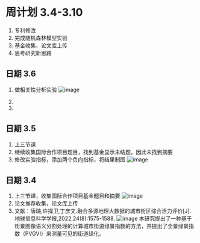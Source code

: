 # 周计划  3.4-3.10
1. 专利修改
2. 完成随机森林模型实验
3. 基金收集、论文库上传
4. 思考研究新思路
## 日期 3.6
1. 做相关性分析实验
![image](https://github.com/CityGIS-lzjtu/PLAN/assets/147518579/5673dac6-30e7-4bdd-be9f-f7795216e275)

2. 
3. 
## 日期 3.5
1. 上三节课
2. 继续收集国际合作项目题目，找到基金显示未结题，因此未找到摘要
3. 修改实验指标，添加两个负向指标，将结果制图
![image](https://github.com/CityGIS-lzjtu/PLAN/assets/147518579/9a6a5601-2d63-44d6-a484-a21598d4ddaf)
## 日期 3.4
1. 上三节课，收集国际合作项目基金题目和摘要
![image](https://github.com/CityGIS-lzjtu/PLAN/assets/147518579/54cadf82-2d9b-4a34-975f-8a4b85d31a8b)
2. 论文推荐收集，论文库上传
3. 文献：唐璐,许捍卫,丁彦文.融合多源地理大数据的城市街区综合活力评价[J].地球信息科学学报,2022,24(8):1575-1588.
![image](https://github.com/CityGIS-lzjtu/PLAN/assets/147518579/f38c65e3-d681-448e-91ca-974adb9e48ce)
本研究提出了一种基于街景图像语义分割处理的计算城市街道绿景指数的方法，并提出了全景绿景指数（PVGVI）来测量可见的街道绿化。


